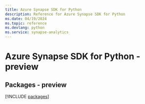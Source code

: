 ```yaml
---
title: Azure Synapse SDK for Python
description: Reference for Azure Synapse SDK for Python
ms.date: 04/19/2024
ms.topic: reference
ms.devlang: python
ms.service: synapse-analytics
---
```

# Azure Synapse SDK for Python - preview
## Packages - preview
[!INCLUDE [packages](synapse-index.md)]